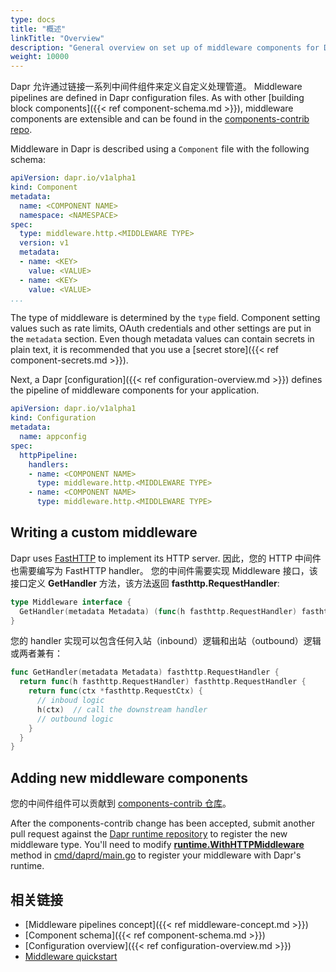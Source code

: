 ```yaml
---
type: docs
title: "概述"
linkTitle: "Overview"
description: "General overview on set up of middleware components for Dapr"
weight: 10000
---
```


Dapr 允许通过链接一系列中间件组件来定义自定义处理管道。 Middleware pipelines are defined in Dapr configuration files. As with other [building block components]({{< ref component-schema.md >}}), middleware components are extensible and can be found in the [components-contrib repo](https://github.com/dapr/components-contrib/tree/master/middleware/http).

Middleware in Dapr is described using a `Component` file with the following schema:

```yaml
apiVersion: dapr.io/v1alpha1
kind: Component
metadata:
  name: <COMPONENT NAME>
  namespace: <NAMESPACE>
spec:
  type: middleware.http.<MIDDLEWARE TYPE>
  version: v1
  metadata:
  - name: <KEY>
    value: <VALUE>
  - name: <KEY>
    value: <VALUE>
...
```
The type of middleware is determined by the `type` field. Component setting values such as rate limits, OAuth credentials and other settings are put in the `metadata` section. Even though metadata values can contain secrets in plain text, it is recommended that you use a [secret store]({{< ref component-secrets.md >}}).

Next, a Dapr [configuration]({{< ref configuration-overview.md >}}) defines the pipeline of middleware components for your application.

```yaml
apiVersion: dapr.io/v1alpha1
kind: Configuration
metadata:
  name: appconfig
spec:
  httpPipeline:
    handlers:
    - name: <COMPONENT NAME>
      type: middleware.http.<MIDDLEWARE TYPE>
    - name: <COMPONENT NAME>
      type: middleware.http.<MIDDLEWARE TYPE>
```

## Writing a custom middleware

Dapr uses [FastHTTP](https://github.com/valyala/fasthttp) to implement its HTTP server. 因此，您的 HTTP 中间件也需要编写为 FastHTTP handler。 您的中间件需要实现 Middleware 接口，该接口定义 **GetHandler** 方法，该方法返回 **fasthttp.RequestHandler**:

```go
type Middleware interface {
  GetHandler(metadata Metadata) (func(h fasthttp.RequestHandler) fasthttp.RequestHandler, error)
}
```

您的 handler 实现可以包含任何入站（inbound）逻辑和出站（outbound）逻辑或两者兼有：

```go
func GetHandler(metadata Metadata) fasthttp.RequestHandler {
  return func(h fasthttp.RequestHandler) fasthttp.RequestHandler {
    return func(ctx *fasthttp.RequestCtx) {
      // inboud logic
      h(ctx)  // call the downstream handler
      // outbound logic
    }
  }
}
```

## Adding new middleware components

您的中间件组件可以贡献到 [components-contrib 仓库](https://github.com/dapr/components-contrib/tree/master/middleware)。

After the components-contrib change has been accepted, submit another pull request against the [Dapr runtime repository](https://github.com/dapr/dapr) to register the new middleware type. You'll need to modify **[runtime.WithHTTPMiddleware](https://github.com/dapr/dapr/blob/f4d50b1369e416a8f7b93e3e226c4360307d1313/cmd/daprd/main.go#L394-L424)** method in [cmd/daprd/main.go](https://github.com/dapr/dapr/blob/master/cmd/daprd/main.go) to register your middleware with Dapr's runtime.

## 相关链接

* [Middleware pipelines concept]({{< ref middleware-concept.md >}})
* [Component schema]({{< ref component-schema.md >}})
* [Configuration overview]({{< ref configuration-overview.md >}})
* [Middleware quickstart](https://github.com/dapr/quickstarts/tree/master/middleware)
